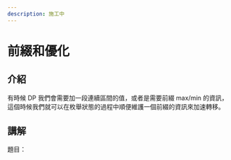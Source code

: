 ```yaml
---
description: 施工中
---
```


# 前綴和優化

## 介紹

有時候 DP 我們會需要加一段連續區間的值，或者是需要前綴 max/min 的資訊，這個時候我們就可以在枚舉狀態的過程中順便維護一個前綴的資訊來加速轉移。

## 講解

題目：

